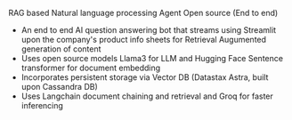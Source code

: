 RAG based Natural language processing Agent 
Open source (End to end)

- An end to end AI question answering bot that streams using Streamlit upon the company's product info sheets for Retrieval Augumented generation of content
- Uses open source models Llama3 for LLM and Hugging Face Sentence transformer for document embedding 
- Incorporates persistent storage via Vector DB (Datastax Astra, built upon Cassandra DB)
- Uses Langchain document chaining and retrieval and Groq for faster inferencing
